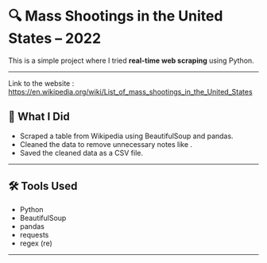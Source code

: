 # 🔍 Mass Shootings in the United States – 2022

This is a simple project where I tried **real-time web scraping** using Python.

---

Link to the website : https://en.wikipedia.org/wiki/List_of_mass_shootings_in_the_United_States

## 📌 What I Did

- Scraped a table from Wikipedia using BeautifulSoup and pandas.
- Cleaned the data to remove unnecessary notes like .
- Saved the cleaned data as a CSV file.

---

## 🛠️ Tools Used

- Python
- BeautifulSoup
- pandas
- requests
- regex (re)

---

